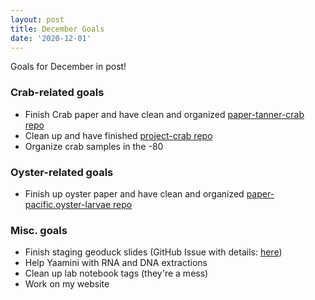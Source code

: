 ```yaml
---
layout: post
title: December Goals
date: '2020-12-01'
---
```

Goals for December in post!

### Crab-related goals
- Finish Crab paper and have clean and organized [paper-tanner-crab repo](https://github.com/RobertsLab/paper-tanner-crab)     
- Clean up and have finished [project-crab repo](https://github.com/RobertsLab/project-crab)    
- Organize crab samples in the -80

### Oyster-related goals
- Finish up oyster paper and have clean and organized [paper-pacific.oyster-larvae repo](https://github.com/grace-ac/paper-pacific.oyster-larvae)

### Misc. goals
- Finish staging geoduck slides (GitHub Issue with details: [here](https://github.com/RobertsLab/resources/issues/1008))
- Help Yaamini with RNA and DNA extractions
- Clean up lab notebook tags (they're a mess)
- Work on my website 

